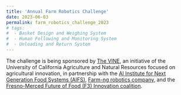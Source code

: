 ```yaml
---
title: 'Annual Farm Robotics Challenge'
date: 2023-06-03
permalink: farm_robotics_challenge_2023
# tags:
#  - Basket Design and Weighing System
#  - Human Following and Monitoring System
#  - Unloading and Return System
---
```


The challenge is being sponsored by [The VINE](https://ucanr.edu/News/?blogtag=The%20VINE), an initiative of the University of California Agriculture and Natural Resources focused on agricultural innovation, in partnership with the [AI Institute for Next Generation Food Systems (AIFS)](https://www.aifs.ucdavis.edu), [Farm-ng robotics company](https://farm-ng.com/pages/about-farm-ng), and the [Fresno-Merced Future of Food (F3) Innovation coalition](https://www.eda.gov/funding/programs/american-rescue-plan/build-back-better/finalists/central-valley-community-foundation). 


